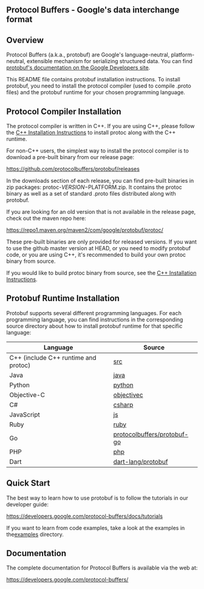 ## Protocol Buffers - Google's data interchange format



## Overview

Protocol Buffers (a.k.a., protobuf) are Google's language-neutral, platform-neutral, extensible mechanism for serializing structured data. You can find [protobuf's documentation on the Google Developers site](https://developers.google.com/protocol-buffers/).

This README file contains protobuf installation instructions. To install protobuf, you need to install the protocol compiler (used to compile .proto files) and the protobuf runtime for your chosen programming language.

## Protocol Compiler Installation

The protocol compiler is written in C++. If you are using C++, please follow the [C++ Installation Instructions](https://github.com/protocolbuffers/protobuf/blob/master/src/README.md) to install protoc along with the C++ runtime.

For non-C++ users, the simplest way to install the protocol compiler is to download a pre-built binary from our release page:

https://github.com/protocolbuffers/protobuf/releases

In the downloads section of each release, you can find pre-built binaries in zip packages: protoc-$VERSION-$PLATFORM.zip. It contains the protoc binary as well as a set of standard .proto files distributed along with protobuf.

If you are looking for an old version that is not available in the release page, check out the maven repo here:

https://repo1.maven.org/maven2/com/google/protobuf/protoc/

These pre-built binaries are only provided for released versions. If you want to use the github master version at HEAD, or you need to modify protobuf code, or you are using C++, it's recommended to build your own protoc binary from source.

If you would like to build protoc binary from source, see the [C++ Installation Instructions](https://github.com/protocolbuffers/protobuf/blob/master/src/README.md).

## Protobuf Runtime Installation

Protobuf supports several different programming languages. For each programming language, you can find instructions in the corresponding source directory about how to install protobuf runtime for that specific language:

| Language                             | Source                                                       |
| ------------------------------------ | ------------------------------------------------------------ |
| C++ (include C++ runtime and protoc) | [src](https://github.com/protocolbuffers/protobuf/blob/master/src) |
| Java                                 | [java](https://github.com/protocolbuffers/protobuf/blob/master/java) |
| Python                               | [python](https://github.com/protocolbuffers/protobuf/blob/master/python) |
| Objective-C                          | [objectivec](https://github.com/protocolbuffers/protobuf/blob/master/objectivec) |
| C#                                   | [csharp](https://github.com/protocolbuffers/protobuf/blob/master/csharp) |
| JavaScript                           | [js](https://github.com/protocolbuffers/protobuf/blob/master/js) |
| Ruby                                 | [ruby](https://github.com/protocolbuffers/protobuf/blob/master/ruby) |
| Go                                   | [protocolbuffers/protobuf-go](https://github.com/protocolbuffers/protobuf-go) |
| PHP                                  | [php](https://github.com/protocolbuffers/protobuf/blob/master/php) |
| Dart                                 | [dart-lang/protobuf](https://github.com/dart-lang/protobuf)  |

## Quick Start

The best way to learn how to use protobuf is to follow the tutorials in our developer guide:

https://developers.google.com/protocol-buffers/docs/tutorials

If you want to learn from code examples, take a look at the examples in the[examples](https://github.com/protocolbuffers/protobuf/blob/master/examples) directory.

## Documentation

The complete documentation for Protocol Buffers is available via the web at:

https://developers.google.com/protocol-buffers/


